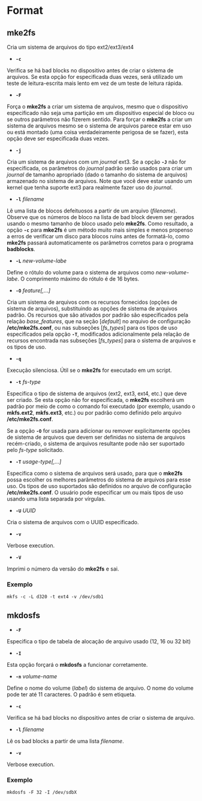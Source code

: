 # Format

## mke2fs

Cria um sistema de arquivos do tipo ext2/ext3/ext4

+ **```-c```**

Verifica se há bad blocks no dispositivo antes de criar o sistema de arquivos. Se esta opção
for especificada duas vezes, será utilizado um teste de leitura-escrita mais lento em vez de
um teste de leitura rápida.

+ **```-F```**

Força o **mke2fs** a criar um sistema de arquivos, mesmo que o dispositivo especificado não
seja uma partição em um dispositivo especial de bloco ou se outros parâmetros não fizerem sentido.
Para forçar o **mke2fs** a criar um sistema de arquivos mesmo se o sistema de arquivos parece
estar em uso ou está montado (uma coisa verdadeiramente perigosa de se fazer), esta opção deve
ser especificada duas vezes.

+ **```-j```**

Cria um sistema de arquivos com um *journal* ext3. Se a opção **```-J```** não for especificada,
os parâmetros do *journal* padrão serão usados para criar um *journal* de tamanho apropriado
(dado o tamanho do sistema de arquivos) armazenado no sistema de arquivos. Note que você deve estar
usando um kernel que tenha suporte ext3 para realmente fazer uso do *journal*.

+ **```-l```** *filename*

Lê uma lista de blocos defeituosos a partir de um arquivo (*filename*). Observe que os números
de bloco na lista de bad block devem ser gerados usando o mesmo tamanho de bloco usado pelo
**mke2fs**. Como resultado, a opção **```-c```** para **mke2fs** é um método muito mais simples
e menos propenso a erros de verificar um disco para blocos ruins antes de formatá-lo, como **mke2fs**
passará automaticamente os parâmetros corretos para o programa **badblocks**.

+ **```-L```** *new-volume-labe*

Define o rótulo do volume para o sistema de arquivos como *new-volume-labe*. O comprimento máximo
do rótulo é de 16 bytes.


+ **```-O```** *feature[,...]*


Cria um sistema de arquivos com os recursos fornecidos (opções de sistema de arquivos), substituindo
as opções de sistema de arquivos padrão. Os recursos que são ativados por padrão são especificados
pela relação *base_features*, que na seção [*default*] no arquivo de configuração **/etc/mke2fs.conf**,
ou nas subseções [*fs_types*] para os tipos de uso especificados pela opção **```-T```**, modificados
adicionalmente pela relação de recursos encontrada nas subseções [*fs_types*] para o sistema de arquivos
e os tipos de uso.

+ **```-q```**

Execução silenciosa. Útil se o **mke2fs** for executado em um script.

+ **```-t```** *fs-type*

Especifica o tipo de sistema de arquivos (ext2, ext3, ext4, etc.) que deve ser criado.
Se esta opção não for especificada, o **mke2fs** escolherá um padrão por meio de como o comando
foi executado (por exemplo, usando o **mkfs.ext2**, **mkfs.ext3**, etc.) ou por padrão como
definido pelo arquivo **/etc/mke2fs.conf**.

Se a opção **```-O```** for usada para adicionar ou remover explicitamente opções de sistema de
arquivos que devem ser definidas no sistema de arquivos recém-criado, o sistema de arquivos
resultante pode não ser suportado pelo *fs-type* solicitado.

+ **```-T```** *usage-type[,...]*

Especifica como o sistema de arquivos será usado, para que o **mke2fs** possa escolher os melhores 
parâmetros do sistema de arquivos para esse uso. Os tipos de uso suportados são definidos no arquivo
de configuração **/etc/mke2fs.conf**. O usuário pode especificar um ou mais tipos de uso usando uma
lista separada por vírgulas.

+ **```-U```** *UUID*

Cria o sistema de arquivos com o UUID especificado.


+ **```-v```**

Verbose execution.


+ **```-V```**

Imprimi o número da versão do **mke2fs** e sai.

### Exemplo

```
mkfs -c -L d320 -t ext4 -v /dev/sdb1
```



## mkdosfs


+ **```-F```**

Especifica o tipo de tabela de alocação de arquivo usado (12, 16 ou 32 bit)

+ **```-I```**

Esta opção forçará o **mkdosfs** a funcionar corretamente.

+ **```-n```** *volume-name*

Define o nome do volume (*label*) do sistema de arquivo. O nome do volume pode
ter até 11 caracteres. O padrão é sem etiqueta.

+ **```-c```**

Verifica se há bad blocks no dispositivo antes de criar o sistema de arquivo.

+ **```-l```** *filename*

Lê os bad blocks a partir de uma lista  *filename*.

+ **```-v```**

Verbose execution.

### Exemplo

```
mkdosfs -F 32 -I /dev/sdbX
```
